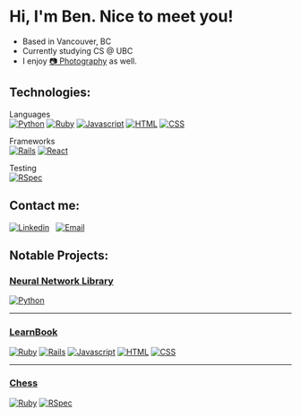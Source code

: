 # Hi, I'm Ben. Nice to meet you!

- Based in Vancouver, BC
- Currently studying CS @ UBC
- I enjoy [&#128247; Photography](https://www.instagram.com/benedict_damian_tan/) as well.

## Technologies:

Languages  
[![Python](https://img.shields.io/badge/-Python-000?style=for-the-badge&logo=python&logoColor=1572B6)](#) [![Ruby](https://img.shields.io/badge/-Ruby-000?style=for-the-badge&logo=ruby&logoColor=CC342D)](#) [![Javascript](https://img.shields.io/badge/-JS-000?style=for-the-badge&logo=javascript)](#) [![HTML](https://img.shields.io/badge/-HTML-000?style=for-the-badge&logo=html5)](#) [![CSS](https://img.shields.io/badge/-CSS-000?style=for-the-badge&logo=css3&logoColor=1572B6)](#) 

Frameworks  
[![Rails](https://img.shields.io/badge/-Rails-000?style=for-the-badge&logo=ruby-on-rails&logoColor=CC0000)](#) [![React](https://img.shields.io/badge/-React-000?style=for-the-badge&logo=react)](#)

Testing  
[![RSpec](https://img.shields.io/badge/-RSpec-000?style=for-the-badge&logo=rspec)](#)


## Contact me:
[![Linkedin](https://img.shields.io/badge/-Ben-000?style=for-the-badge&logo=linkedin&logoColor=azure&color=0A66C2)](https://www.linkedin.com/in/ben12002/)  &nbsp;  [![Email](https://img.shields.io/badge/-Ben-000?style=for-the-badge&logo=gmail&logoColor=azure&color=EA4335)](mailto:bendamian2012@gmail.com)

## Notable Projects:
### [Neural Network Library](https://github.com/Ben12002/Neural-Network-from-Scratch)
[![Python](https://img.shields.io/badge/-Python-000?style=for-the-badge&logo=python&logoColor=1572B6)](#)


***
### [LearnBook](https://github.com/Ben12002/learnbook)
[![Ruby](https://img.shields.io/badge/-Ruby-000?style=for-the-badge&logo=ruby&logoColor=CC342D)](#) [![Rails](https://img.shields.io/badge/-Rails-000?style=for-the-badge&logo=ruby-on-rails&logoColor=CC0000)](#)
[![Javascript](https://img.shields.io/badge/-JS-000?style=for-the-badge&logo=javascript)](#) [![HTML](https://img.shields.io/badge/-HTML-000?style=for-the-badge&logo=html5)](#) [![CSS](https://img.shields.io/badge/-CSS-000?style=for-the-badge&logo=css3&logoColor=1572B6)](#) 

***
### [Chess](https://github.com/Ben12002/chess)
[![Ruby](https://img.shields.io/badge/-Ruby-000?style=for-the-badge&logo=ruby&logoColor=CC342D)](#) [![RSpec](https://img.shields.io/badge/-RSpec-000?style=for-the-badge&logo=rspec)](#)

